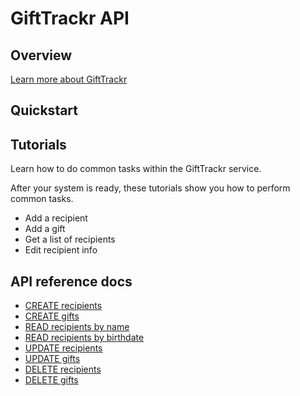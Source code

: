 # GiftTrackr API

## Overview

[Learn more about GiftTrackr](overview)

## Quickstart

## Tutorials

Learn how to do common tasks within the GiftTrackr service.

After your system is ready, these tutorials show you how to perform common tasks.

* Add a recipient
* Add a gift
* Get a list of recipients
* Edit recipient info

## API reference docs

* [CREATE recipients](api/create_recipient.md)
* [CREATE gifts](api/create_gift.md)
* [READ recipients by name](api/read_recipients_by_name.md)
* [READ recipients by birthdate](api/read_recipients_by_birthdate.md)
* [UPDATE recipients](api/update_recipients.md)
* [UPDATE gifts](api/update_gifts.md)
* [DELETE recipients](api/delete_recipient.md)
* [DELETE gifts](api/delete_gift.md)
